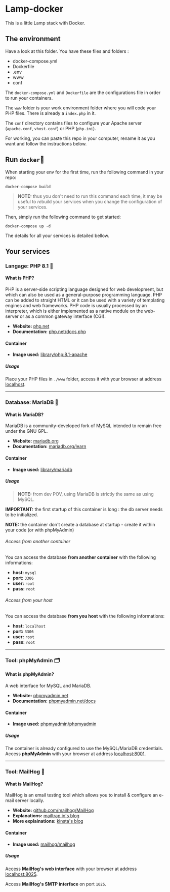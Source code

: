 # Lamp-docker

This is a little Lamp stack with Docker. 


## The environment

Have a look at this folder. You have these files and folders :
- docker-compose.yml
- Dockerfile
- .env
- www
- conf

The `docker-compose.yml` and `Dockerfile` are the configurations file in order to run your containers. 

The `www` folder is your work environment folder where you will code your PHP files. There is already a `index.php` in it. 

The `conf` directory contains files to configure your Apache server (`apache.conf`, `vhost.conf`) or PHP (`php.ini`).

For working, you can paste this repo in your computer, rename it as you want and follow the instructions below. 


## Run `docker`🐳

When starting your env for the first time, run the following command in your repo:

	docker-compose build
	
> **NOTE:** thus you don't need to run this command each time, it may be useful to *re*build your services when you change the configuration of your services.

Then, simply run the following command to get started:

    docker-compose up -d

The details for all your services is detailed bellow.

## Your services

### Langage: PHP 8.1 🐘

#### What is PHP?

PHP is a server-side scripting language designed for web development, but which can also be used as a general-purpose programming language. PHP can be added to straight HTML or it can be used with a variety of templating engines and web frameworks. PHP code is usually processed by an interpreter, which is either implemented as a native module on the web-server or as a common gateway interface (CGI).

* **Website:** [php.net](http://php.net)
* **Documentation:** [php.net/docs.php](http://php.net/docs.php)

#### Container

* **Image used:** [library/php:8.1-apache](https://hub.docker.com/_/php/)

##### Usage

Place your PHP files in `./www` folder, access it with your browser at address [localhost](http://localhost).


* * *

### Database: MariaDB 🦭

#### What is MariaDB?

MariaDB is a community-developed fork of MySQL intended to remain free under the GNU GPL.

* **Website:** [mariadb.org](https://mariadb.org)
* **Documentation:** [mariadb.org/learn](https://mariadb.org/learn/)

#### Container

* **Image used:** [library/mariadb](https://hub.docker.com/_/mariadb/)

##### Usage

> **NOTE:** from dev POV, using MariaDB is strictly the same as using MySQL.

**IMPORTANT:** the first startup of this container is long : the db server needs to be initialized.

**NOTE:** the container don't create a database at startup - create it within your code (or with phpMyAdmin)

###### Access from another container

You can access the database **from another container** with the following informations:

* **host:** `mysql`
* **port:** `3306`
* **user:** `root`
* **pass:** `root`

###### Access from your host

You can access the database  **from you host** with the following informations:

* **host:** `localhost`
* **port:** `3306`
* **user:** `root`
* **pass:** `root`


* * *

### Tool: phpMyAdmin 🗂️

#### What is phpMyAdmin?

A web interface for MySQL and MariaDB.

* **Website:** [phpmyadmin.net](https://www.phpmyadmin.net/)
* **Documentation:** [phpmyadmin.net/docs](https://www.phpmyadmin.net/docs/)

#### Container

* **Image used:** [phpmyadmin/phpmyadmin](https://hub.docker.com/r/phpmyadmin/phpmyadmin/)

##### Usage

The container is already configured to use the MySQL/MariaDB credentials.  
Access **phpMyAdmin** with your browser at address [localhost:8001](http://localhost:8001).

***

### Tool: MailHog 📨

#### What is MailHog?

MailHog is an email testing tool which allows you to install & configure an e-mail server locally.

* **Website:** [github.com/mailhog/MailHog](https://github.com/mailhog/MailHog)
* **Explanations:** [mailtrap.io's blog](https://mailtrap.io/blog/mailhog-explained/)
* **More explainations:** [kinsta's blog](https://kinsta.com/blog/mailhog/)

#### Container

* **Image used:** [mailhog/mailhog](https://hub.docker.com/r/mailhog/mailhog/)

##### Usage

Access **MailHog's web interface** with your browser at address [localhost:8025](http://localhost:8025).

Access **MailHog's SMTP interface** on port `1025`. 
